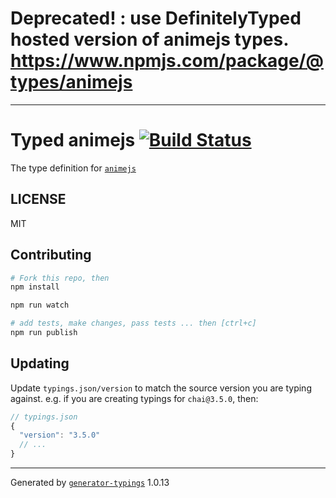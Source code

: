 
# Deprecated! : use DefinitelyTyped hosted version of animejs types. https://www.npmjs.com/package/@types/animejs


------

# Typed animejs  [![Build Status](https://travis-ci.org/types/animejs.svg?branch=master)](https://travis-ci.org/types/animejs)


The type definition for [`animejs`](https://github.com/juliangarnier/anime/)


## LICENSE

MIT

## Contributing

```sh
# Fork this repo, then
npm install

npm run watch

# add tests, make changes, pass tests ... then [ctrl+c]
npm run publish
```

## Updating

Update `typings.json/version` to match the source version you are typing against.
e.g. if you are creating typings for `chai@3.5.0`, then:

```js
// typings.json
{
  "version": "3.5.0"
  // ...
}
```

----

Generated by [`generator-typings`](https://github.com/typings/generator-typings) 1.0.13

